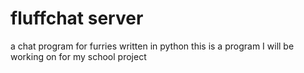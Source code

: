 # fluffchat server
a chat program for furries written in python
this is a program I will be working on for my school project 
 
